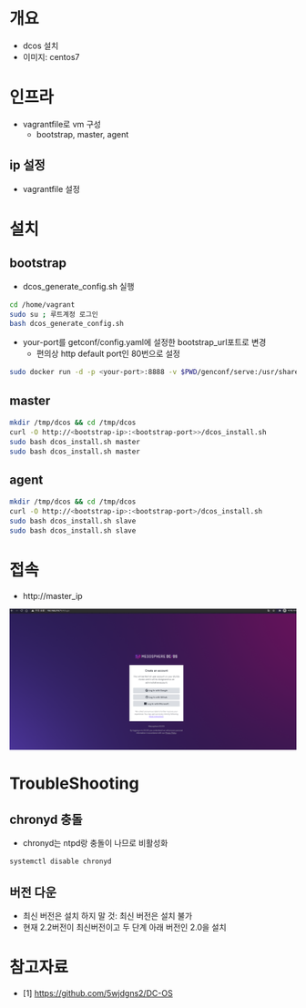 # 개요
* dcos 설치 
* 이미지: centos7

# 인프라
* vagrantfile로 vm 구성
  * bootstrap, master, agent

## ip 설정
* vagrantfile 설정

# 설치
## bootstrap
* dcos_generate_config.sh 실행
```sh
cd /home/vagrant
sudo su ; 루트계정 로그인
bash dcos_generate_config.sh
```

* your-port를 getconf/config.yaml에 설정한 bootstrap_url포트로 변경
  * 편의상 http default port인 80번으로 설정
```sh
sudo docker run -d -p <your-port>:8888 -v $PWD/genconf/serve:/usr/share/nginx/html:ro nginx
```

## master
```sh
mkdir /tmp/dcos && cd /tmp/dcos
curl -O http://<bootstrap-ip>:<bootstrap-port>>/dcos_install.sh
sudo bash dcos_install.sh master
sudo bash dcos_install.sh master
```

## agent
```sh
mkdir /tmp/dcos && cd /tmp/dcos
curl -O http://<bootstrap-ip>:<bootstrap-port>/dcos_install.sh
sudo bash dcos_install.sh slave
sudo bash dcos_install.sh slave
```

# 접속
* http://master_ip

![](imgs/access_homepage.png)

# TroubleShooting
## chronyd 충돌
* chronyd는 ntpd랑 충돌이 나므로 비활성화
```sh
systemctl disable chronyd
```

## 버전 다운
* 최신 버전은 설치 하지 말 것: 최신 버전은 설치 불가
* 현재 2.2버전이 최신버전이고 두 단계 아래 버전인 2.0을 설치 

# 참고자료
* [1] https://github.com/5wjdgns2/DC-OS